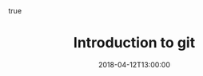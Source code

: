 ---
title: Introduction to git
event: Infomath - Seminar on computer tools for mathematician
event_url: 'https://infomath.gitlab.io'

location: 'Laboratoire Jacques-Louis Lions, Sorbonne Université, Paris, France'

abstract: ''
summary: ''


# Talk start and end times.
#   End time can optionally be hidden by prefixing the line with `#`.
date: "2018-04-12T13:00:00"
date_end: ""
all_day: true

# Schedule page publish date (NOT talk date).
publishDate: "2018-10-24T00:00:00"

authors: []
tags:
  - git

# Is this a featured talk? (true/false)
featured: false
projects:
  - computer tools

url_pdf: ''
url_slides: ''
url_video: ''
url_code: ''
math: true

---